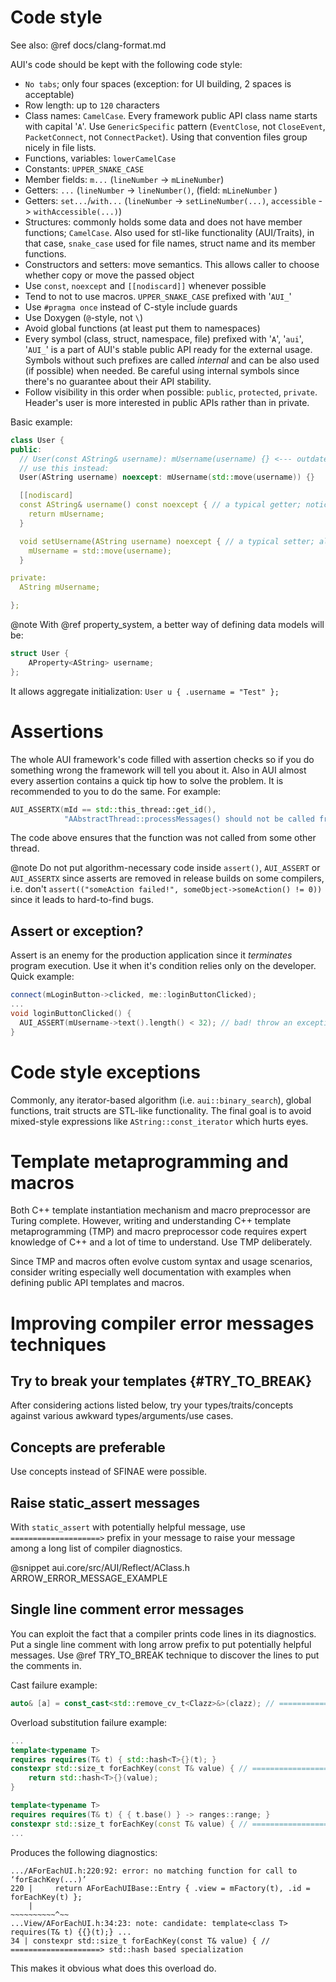 # Code style

See also: @ref docs/clang-format.md

AUI's code should be kept with the following code style:

- `No tabs`; only four spaces (exception: for UI building, 2 spaces is acceptable)
- Row length: up to `120` characters
- Class names: `CamelCase`. Every framework public API class name starts with capital '`A`'. Use `GenericSpecific` pattern
  (`EventClose`, not `CloseEvent`, `PacketConnect`, not `ConnectPacket`). Using that convention files group nicely in
  file lists.
- Functions, variables: `lowerCamelCase`
- Constants: `UPPER_SNAKE_CASE`
- Member fields: `m...` (`lineNumber` -> `mLineNumber`)
- Getters: `...` (`lineNumber` -> `lineNumber()`, (field: `mLineNumber` )
- Getters: `set...`/`with...` (`lineNumber` -> `setLineNumber(...)`, `accessible` -> `withAccessible(...)`)
- Structures: commonly holds some data and does not have member functions; `CamelCase`.
  Also used for stl-like functionality (AUI/Traits), in that case, `snake_case` used
  for file names, struct name and its member functions.
- Constructors and setters: move semantics. This allows caller to choose whether copy or move the passed object
- Use `const`, `noexcept` and `[[nodiscard]]` whenever possible
- Tend to not to use macros. `UPPER_SNAKE_CASE` prefixed with '`AUI_`'
- Use `#pragma once` instead of C-style include guards
- Use Doxygen (`@`-style, not `\`)
- Avoid global functions (at least put them to namespaces)
- Every symbol (class, struct, namespace, file) prefixed with '`A`', '`aui`', '`AUI_`' is a part of AUI's stable public
  API ready for the external usage. Symbols without such prefixes are called _internal_ and can be also used (if
  possible) when needed. Be careful using internal symbols since there's no guarantee about their API stability.
- Follow visibility in this order when possible: `public`, `protected`, `private`. Header's user is more interested in
  public APIs rather than in private.

Basic example:
```cpp
class User {
public:
  // User(const AString& username): mUsername(username) {} <--- outdated
  // use this instead:
  User(AString username) noexcept: mUsername(std::move(username)) {}

  [[nodiscard]
  const AString& username() const noexcept { // a typical getter; notice the const and noexcept keywords and [[nodiscard]] attribute
    return mUsername;
  }

  void setUsername(AString username) noexcept { // a typical setter; also uses noexcept
    mUsername = std::move(username);
  }

private:
  AString mUsername;

};
```

@note
With @ref property_system, a better way of defining data models will be:
```cpp
struct User {
    AProperty<AString> username;
};
```
It allows aggregate initialization: `User u { .username = "Test" };`


# Assertions

The whole AUI framework's code filled with assertion checks so if you do something wrong the framework will tell you
about it. Also in AUI almost every assertion contains a quick tip how to solve the problem. It is recommended to you to
do the same. For example:

```cpp
AUI_ASSERTX(mId == std::this_thread::get_id(),
            "AAbstractThread::processMessages() should not be called from other thread");
```

The code above ensures that the function was not called from some other thread.

@note
Do not put algorithm-necessary code inside `assert()`, `AUI_ASSERT` or `AUI_ASSERTX` since asserts are removed in
release builds on some compilers, i.e. don't `assert(("someAction failed!", someObject->someAction() != 0))` since it
leads to hard-to-find bugs.

## Assert or exception?

Assert is an enemy for the production application since it *terminates* program execution. Use it when it's condition relies only on the developer.
Quick example:

```cpp
connect(mLoginButton->clicked, me::loginButtonClicked);
...
void loginButtonClicked() {
  AUI_ASSERT(mUsername->text().length() < 32); // bad! throw an exception instead so it can be handled: throw AException("username is too long!")
}
```

# Code style exceptions

Commonly, any iterator-based algorithm (i.e. `aui::binary_search`), global functions, trait structs are STL-like
functionality. The final goal is to avoid mixed-style expressions like `AString::const_iterator` which hurts eyes.

# Template metaprogramming and macros

Both C++ template instantiation mechanism and macro preprocessor are Turing complete. However, writing and understanding
C++ template metaprogramming (TMP) and macro preprocessor code requires expert knowledge of C++ and a lot of time to
understand. Use TMP deliberately.

Since TMP and macros often evolve custom syntax and usage scenarios, consider writing especially well documentation with
examples when defining public API templates and macros.

# Improving compiler error messages techniques

## Try to break your templates {#TRY_TO_BREAK}

After considering actions listed below, try your types/traits/concepts against various awkward types/arguments/use 
cases.

## Concepts are preferable

Use concepts instead of SFINAE were possible.

## Raise static_assert messages

With `static_assert` with potentially helpful message, use `====================>` prefix in your message to raise your
message among a long list of compiler diagnostics.

@snippet aui.core/src/AUI/Reflect/AClass.h ARROW_ERROR_MESSAGE_EXAMPLE

## Single line comment error messages

You can exploit the fact that a compiler prints code lines in its diagnostics. Put a single line comment with long arrow
prefix to put potentially helpful messages. Use @ref TRY_TO_BREAK technique to discover the lines to put the comments
in.

Cast failure example:

```cpp
auto& [a] = const_cast<std::remove_cv_t<Clazz>&>(clazz); // ====================> aui::reflect: Clazz is not a SimpleAggregate.
```

Overload substitution failure example:

```cpp
...
template<typename T>
requires requires(T& t) { std::hash<T>{}(t); }
constexpr std::size_t forEachKey(const T& value) { // ====================> std::hash based specialization
    return std::hash<T>{}(value);
}

template<typename T>
requires requires(T& t) { { t.base() } -> ranges::range; }
constexpr std::size_t forEachKey(const T& value) { // ====================> specialization for subranges
...    
```

Produces the following diagnostics:

```
.../AForEachUI.h:220:92: error: no matching function for call to ‘forEachKey(...)’
220 |     return AForEachUIBase::Entry { .view = mFactory(t), .id = forEachKey(t) };
    |                                                               ~~~~~~~~~~^~~
...View/AForEachUI.h:34:23: note: candidate: template<class T> requires(T& t) {{}(t);} ...
34 | constexpr std::size_t forEachKey(const T& value) { // ====================> std::hash based specialization
```

This makes it obvious what does this overload do.
